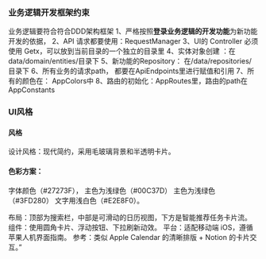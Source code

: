 




### 业务逻辑开发框架约束
业务逻辑要符合符合DDD架构框架
1、严格按照**登录业务逻辑的开发功能**为新功能开发的依据，
2、API 请求都要使用：RequestManager
3、UI的 Controller 必须使用 Getx，可以放到当前目录的一个独立的目录里
4、实体对象创建 ：在data/domain/entities/目录下
5、新功能的Repository： 在/data/repositories/目录下
6、所有业务的请求path， 都要在ApiEndpoints里进行赋值和引用
7、所有的颜色在： AppColors中
8、路由的初始化：AppRoutes里，路由的path在AppConstants
### UI风格
#### 风格
设计风格：现代简约，采用毛玻璃背景和半透明卡片。
#### 色彩方案：

字体颜色（#27273F），
主色为浅绿色（#00C37D）
主色为浅绿色（#3FD280）
文字用浅白色（#E2E8F0）。

布局：顶部为搜索栏，中部是可滑动的日历视图，下方是智能推荐任务卡片流。
组件：使用圆角卡片、浮动按钮、下拉刷新动效。
平台：适配移动端 iOS，遵循苹果人机界面指南。
参考：类似 Apple Calendar 的清晰排版 + Notion 的卡片交互。”